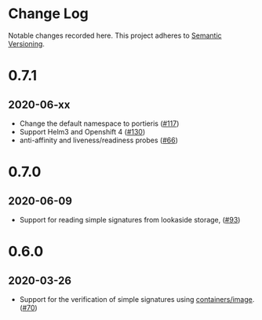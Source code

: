# Change Log

Notable changes recorded here.
This project adheres to [Semantic Versioning](http://semver.org/).

# 0.7.1
## 2020-06-xx

* Change the default namespace to portieris ([#117](https://github.com/IBM/portieris/issues/117))
* Support Helm3 and Openshift 4 ([#130](https://github.com/IBM/portieris/pull/130))
* anti-affinity and liveness/readiness probes  ([#66](https://github.com/IBM/portieris/issues/66)) 

# 0.7.0
## 2020-06-09

* Support for reading simple signatures from lookaside storage, ([#93](https://github.com/IBM/portieris/issues/93))

# 0.6.0
## 2020-03-26

* Support for the verification of simple signatures using [containers/image](https://github.com/containers/image). ([#70](https://github.com/IBM/portieris/issues/70))
